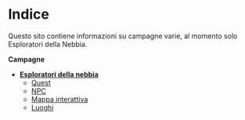 # Indice

Questo sito contiene informazioni su campagne varie, al momento solo Esploratori della Nebbia.

**Campagne**

* [**Esploratori della nebbia**](./xho/campaign.md)
    * [Quest](./quest.md)
    * [NPC](./npc.md)
    * [Mappa interattiva](https://www.redgiantmaps.com/maps/wildemount)
    * [Luoghi](./luoghi)
